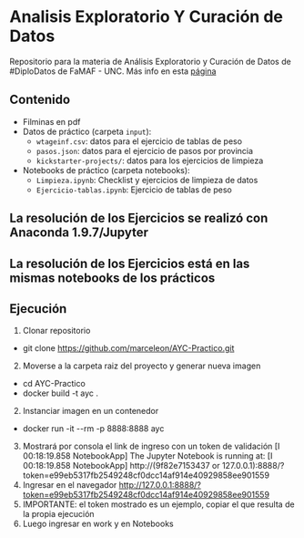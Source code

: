 # Analisis Exploratorio Y Curación de Datos

Repositorio para la materia de Análisis Exploratorio y Curación de Datos de #DiploDatos de FaMAF - UNC. Más info en esta [página](http://diplodatos.famaf.unc.edu.ar/analisis-y-curacion-de-datos/)

## Contenido

* Filminas en pdf
* Datos de práctico (carpeta `input`):
    * `wtageinf.csv`: datos para el ejercicio de tablas de peso
    * `pasos.json`: datos para el ejercicio de pasos por provincia
    * `kickstarter-projects/`: datos para los ejercicios de limpieza
* Notebooks de práctico (carpeta notebooks):
    * `Limpieza.ipynb`: Checklist y ejercicios de limpieza de datos
    * `Ejercicio-tablas.ipynb`: Ejercicio de tablas de peso

## La resolución de los Ejercicios se realizó con Anaconda 1.9.7/Jupyter 
## La resolución de los Ejercicios está en las mismas notebooks de los prácticos

## Ejecución

1. Clonar repositorio
* git clone https://github.com/marceleon/AYC-Practico.git
2. Moverse a la carpeta raiz del proyecto y generar nueva imagen
* cd AYC-Practico
* docker build -t ayc .
2. Instanciar imagen en un contenedor
* docker run -it --rm -p 8888:8888 ayc
3. Mostrará por consola el link de ingreso con un token de validación
[I 00:18:19.858 NotebookApp] The Jupyter Notebook is running at:
[I 00:18:19.858 NotebookApp] http://(9f82e7153437 or 127.0.0.1):8888/?token=e99eb5317fb2549248cf0dcc14af914e40929858ee901559
4. Ingresar en el navegador http://127.0.0.1:8888/?token=e99eb5317fb2549248cf0dcc14af914e40929858ee901559
5. IMPORTANTE: el token mostrado es un ejemplo, copiar el que resulta de la propia ejecución
6. Luego ingresar en work y en Notebooks
